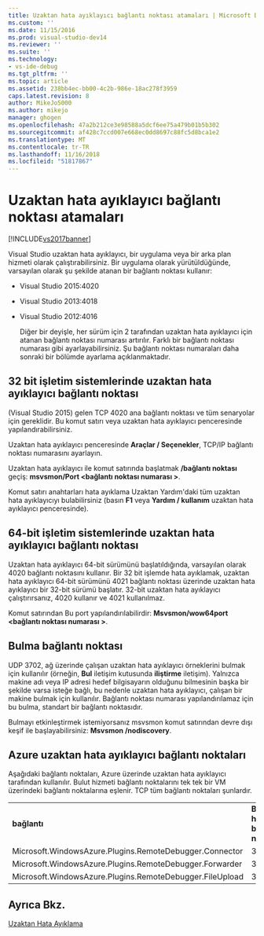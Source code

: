 ```yaml
---
title: Uzaktan hata ayıklayıcı bağlantı noktası atamaları | Microsoft Docs
ms.custom: ''
ms.date: 11/15/2016
ms.prod: visual-studio-dev14
ms.reviewer: ''
ms.suite: ''
ms.technology:
- vs-ide-debug
ms.tgt_pltfrm: ''
ms.topic: article
ms.assetid: 238bb4ec-bb00-4c2b-986e-18ac278f3959
caps.latest.revision: 8
author: MikeJo5000
ms.author: mikejo
manager: ghogen
ms.openlocfilehash: 47a2b212ce3e98588a5dcf6ee75a479b01b5b302
ms.sourcegitcommit: af428c7ccd007e668ec0dd8697c88fc5d8bca1e2
ms.translationtype: MT
ms.contentlocale: tr-TR
ms.lasthandoff: 11/16/2018
ms.locfileid: "51817867"
---
```

# <a name="remote-debugger-port-assignments"></a>Uzaktan hata ayıklayıcı bağlantı noktası atamaları
[!INCLUDE[vs2017banner](../includes/vs2017banner.md)]

Visual Studio uzaktan hata ayıklayıcı, bir uygulama veya bir arka plan hizmeti olarak çalıştırabilirsiniz. Bir uygulama olarak yürütüldüğünde, varsayılan olarak şu şekilde atanan bir bağlantı noktası kullanır:  
  
- Visual Studio 2015:4020  
  
- Visual Studio 2013:4018  
  
- Visual Studio 2012:4016  
  
  Diğer bir deyişle, her sürüm için 2 tarafından uzaktan hata ayıklayıcı için atanan bağlantı noktası numarası artırılır. Farklı bir bağlantı noktası numarası gibi ayarlayabilirsiniz. Şu bağlantı noktası numaraları daha sonraki bir bölümde ayarlama açıklanmaktadır.  
  
## <a name="the-remote-debugger-port-on-32-bit-operating-systems"></a>32 bit işletim sistemlerinde uzaktan hata ayıklayıcı bağlantı noktası  
 (Visual Studio 2015) gelen TCP 4020 ana bağlantı noktası ve tüm senaryolar için gereklidir. Bu komut satırı veya uzaktan hata ayıklayıcı penceresinde yapılandırabilirsiniz.  
  
 Uzaktan hata ayıklayıcı penceresinde **Araçlar / Seçenekler**, TCP/IP bağlantı noktası numarasını ayarlayın.  
  
 Uzaktan hata ayıklayıcı ile komut satırında başlatmak **/bağlantı noktası** geçiş: **msvsmon/Port \<bağlantı noktası numarası >**.  
  
 Komut satırı anahtarları hata ayıklama Uzaktan Yardım'daki tüm uzaktan hata ayıklayıcıyı bulabilirsiniz (basın **F1** veya **Yardım / kullanım** uzaktan hata ayıklayıcı penceresinde).  
  
## <a name="the-remote-debugger-port-on-64-bit-operating-systems"></a>64-bit işletim sistemlerinde uzaktan hata ayıklayıcı bağlantı noktası  
 Uzaktan hata ayıklayıcı 64-bit sürümünü başlatıldığında, varsayılan olarak 4020 bağlantı noktasını kullanır.  Bir 32 bit işlemde hata ayıklamak, uzaktan hata ayıklayıcı 64-bit sürümünü 4021 bağlantı noktası üzerinde uzaktan hata ayıklayıcı bir 32-bit sürümü başlatır. 32-bit uzaktan hata ayıklayıcı çalıştırırsanız, 4020 kullanır ve 4021 kullanılmaz.  
  
 Komut satırından Bu port yapılandırılabilirdir: **Msvsmon/wow64port \<bağlantı noktası numarası >**.  
  
## <a name="the-discovery-port"></a>Bulma bağlantı noktası  
 UDP 3702, ağ üzerinde çalışan uzaktan hata ayıklayıcı örneklerini bulmak için kullanılır (örneğin, **Bul** iletişim kutusunda **iliştirme** iletişim). Yalnızca makine adı veya IP adresi hedef bilgisayarın olduğunu bilmesinin başka bir şekilde varsa isteğe bağlı, bu nedenle uzaktan hata ayıklayıcı, çalışan bir makine bulmak için kullanılır. Bağlantı noktası numarası yapılandırılamaz için bu bulma, standart bir bağlantı noktasıdır.  
  
 Bulmayı etkinleştirmek istemiyorsanız msvsmon komut satırından devre dışı keşif ile başlayabilirsiniz: **Msvsmon /nodiscovery**.  
  
## <a name="remote-debugger-ports-on-azure"></a>Azure uzaktan hata ayıklayıcı bağlantı noktaları  
 Aşağıdaki bağlantı noktaları, Azure üzerinde uzaktan hata ayıklayıcı tarafından kullanılır. Bulut hizmeti bağlantı noktalarını tek tek bir VM üzerindeki bağlantı noktalarına eşlenir. TCP tüm bağlantı noktaları şunlardır.  
  
||||  
|-|-|-|  
|**bağlantı**|**Bulut hizmeti bağlantı noktası**|**VM üzerindeki bağlantı noktası**|  
|Microsoft.WindowsAzure.Plugins.RemoteDebugger.Connector|30400|30398|  
|Microsoft.WindowsAzure.Plugins.RemoteDebugger.Forwarder|31400|31398|  
|Microsoft.WindowsAzure.Plugins.RemoteDebugger.FileUpload|32400|32398|  
  
## <a name="see-also"></a>Ayrıca Bkz.  
 [Uzaktan Hata Ayıklama](../debugger/remote-debugging.md)



